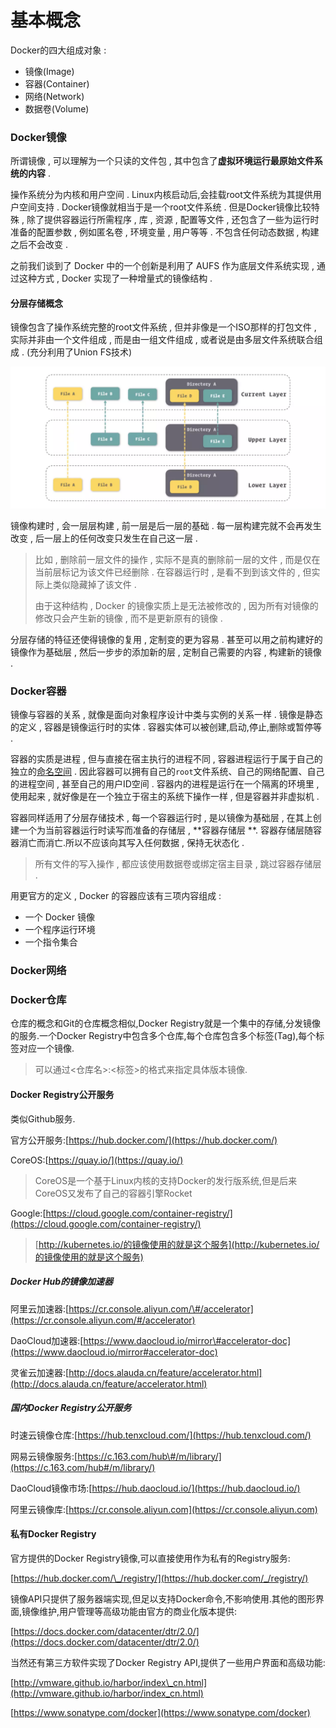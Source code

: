 # 基本概念

Docker的四大组成对象 :

* 镜像\(Image\)
* 容器\(Container\)
* 网络\(Network\)
* 数据卷\(Volume\)

### **Docker镜像**

所谓镜像 , 可以理解为一个只读的文件包 , 其中包含了**虚拟环境运行最原始文件系统的内容** .

操作系统分为内核和用户空间 . Linux内核启动后,会挂载root文件系统为其提供用户空间支持 . Docker镜像就相当于是一个root文件系统 . 但是Docker镜像比较特殊 , 除了提供容器运行所需程序 , 库 , 资源 , 配置等文件 , 还包含了一些为运行时准备的配置参数 , 例如匿名卷 , 环境变量 , 用户等等 . 不包含任何动态数据 , 构建之后不会改变 .

之前我们谈到了 Docker 中的一个创新是利用了 AUFS 作为底层文件系统实现 , 通过这种方式 , Docker 实现了一种增量式的镜像结构 .

#### 分层存储概念

镜像包含了操作系统完整的root文件系统 , 但并非像是一个ISO那样的打包文件 , 实际并非由一个文件组成 , 而是由一组文件组成 , 或者说是由多层文件系统联合组成 . \(充分利用了Union FS技术\)

![](/assets/AUFS.png)

镜像构建时 , 会一层层构建 , 前一层是后一层的基础 . 每一层构建完就不会再发生改变 , 后一层上的任何改变只发生在自己这一层 .

> 比如 , 删除前一层文件的操作 , 实际不是真的删除前一层的文件 , 而是仅在当前层标记为该文件已经删除 . 在容器运行时 , 是看不到到该文件的 , 但实际上类似隐藏掉了该文件 .
>
> 由于这种结构 , Docker 的镜像实质上是无法被修改的 , 因为所有对镜像的修改只会产生新的镜像 , 而不是更新原有的镜像 .

分层存储的特征还使得镜像的复用 , 定制变的更为容易 . 甚至可以用之前构建好的镜像作为基础层 , 然后一步步的添加新的层 , 定制自己需要的内容 , 构建新的镜像 .

### Docker容器

镜像与容器的关系 , 就像是面向对象程序设计中类与实例的关系一样 . 镜像是静态的定义 , 容器是镜像运行时的实体 . 容器实体可以被创建,启动,停止,删除或暂停等 .

容器的实质是进程 , 但与直接在宿主执行的进程不同 , 容器进程运行于属于自己的独立的[命名空间](https://en.wikipedia.org/wiki/Linux_namespaces) .  因此容器可以拥有自己的`root`文件系统、自己的网络配置、自己的进程空间 , 甚至自己的用户ID空间 . 容器内的进程是运行在一个隔离的环境里 , 使用起来 , 就好像是在一个独立于宿主的系统下操作一样 , 但是容器并非虚拟机 .

容器同样适用了分层存储技术 , 每一个容器运行时 , 是以镜像为基础层 , 在其上创建一个为当前容器运行时读写而准备的存储层 , **容器存储层 **. 容器存储层随容器消亡而消亡.所以不应该向其写入任何数据 , 保持无状态化 .

> 所有文件的写入操作 , 都应该使用数据卷或绑定宿主目录 , 跳过容器存储层 .

用更官方的定义 , Docker 的容器应该有三项内容组成 :

* 一个 Docker 镜像
* 一个程序运行环境
* 一个指令集合

### Docker网络



### Docker仓库

仓库的概念和Git的仓库概念相似,Docker Registry就是一个集中的存储,分发镜像的服务.一个Docker Registry中包含多个仓库,每个仓库包含多个标签\(Tag\),每个标签对应一个镜像.

> 可以通过&lt;仓库名&gt;:&lt;标签&gt;的格式来指定具体版本镜像.

#### Docker Registry公开服务

类似Github服务.

官方公开服务:[https://hub.docker.com/](https://hub.docker.com/)

CoreOS:[https://quay.io/](https://quay.io/)

> CoreOS是一个基于Linux内核的支持Docker的发行版系统,但是后来CoreOS又发布了自己的容器引擎Rocket

Google:[https://cloud.google.com/container-registry/](https://cloud.google.com/container-registry/)

> [http://kubernetes.io/的镜像使用的就是这个服务](http://kubernetes.io/的镜像使用的就是这个服务)

##### Docker Hub的镜像加速器

阿里云加速器:[https://cr.console.aliyun.com/\#/accelerator](https://cr.console.aliyun.com/#/accelerator)

DaoCloud加速器:[https://www.daocloud.io/mirror\#accelerator-doc](https://www.daocloud.io/mirror#accelerator-doc)

灵雀云加速器:[http://docs.alauda.cn/feature/accelerator.html](http://docs.alauda.cn/feature/accelerator.html)

##### 国内Docker Registry公开服务

时速云镜像仓库:[https://hub.tenxcloud.com/](https://hub.tenxcloud.com/)

网易云镜像服务:[https://c.163.com/hub\#/m/library/](https://c.163.com/hub#/m/library/)

DaoCloud镜像市场:[https://hub.daocloud.io/](https://hub.daocloud.io/)

阿里云镜像库:[https://cr.console.aliyun.com](https://cr.console.aliyun.com)

#### 私有Docker Registry

官方提供的Docker Registry镜像,可以直接使用作为私有的Registry服务:

[https://hub.docker.com/\_/registry/](https://hub.docker.com/_/registry/)

镜像API只提供了服务器端实现,但足以支持Docker命令,不影响使用.其他的图形界面,镜像维护,用户管理等高级功能由官方的商业化版本提供:

[https://docs.docker.com/datacenter/dtr/2.0/](https://docs.docker.com/datacenter/dtr/2.0/)

当然还有第三方软件实现了Docker Registry API,提供了一些用户界面和高级功能:

[http://vmware.github.io/harbor/index\_cn.html](http://vmware.github.io/harbor/index_cn.html)

[https://www.sonatype.com/docker](https://www.sonatype.com/docker)


